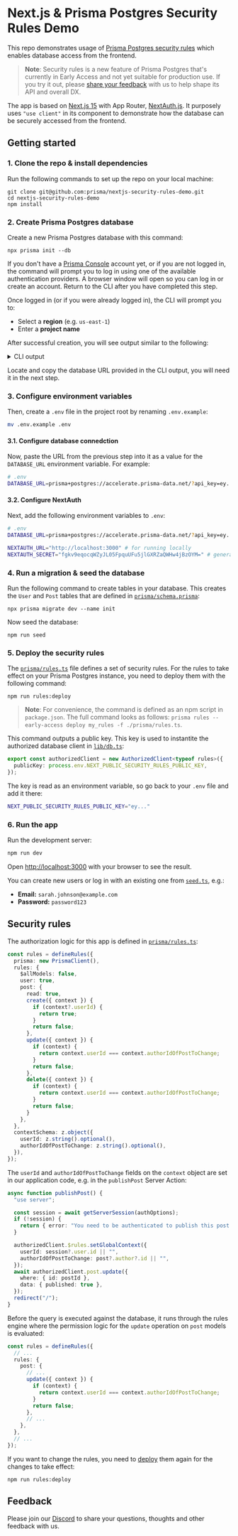 # Next.js & Prisma Postgres Security Rules Demo

This repo demonstrates usage of [Prisma Postgres security rules](https://pris.ly/security-rules-ea) which enables database access from the frontend.

> **Note**: Security rules is a new feature of Prisma Postgres that's currently in Early Access and not yet suitable for production use. If you try it out, please [share your feedback](https://pris./ly/discord) with us to help shape its API and overall DX.

The app is based on [Next.js 15](https://nextjs.org/docs) with App Router, [NextAuth.js](https://next-auth.js.org/). It purposely uses `"use client"` in its component to demonstrate how the database can be securely accessed from the frontend.

## Getting started

### 1. Clone the repo & install dependencies

Run the following commands to set up the repo on your local machine:

```
git clone git@github.com:prisma/nextjs-security-rules-demo.git
cd nextjs-security-rules-demo
npm install
```

### 2. Create Prisma Postgres database

Create a new Prisma Postgres database with this command:

```
npx prisma init --db
```

If you don't have a [Prisma Console](https://console.prisma.io/) account yet, or if you are not logged in, the command will prompt you to log in using one of the available authentication providers. A browser window will open so you can log in or create an account. Return to the CLI after you have completed this step.

Once logged in (or if you were already logged in), the CLI will prompt you to:

- Select a **region** (e.g. `us-east-1`)
- Enter a **project name**

After successful creation, you will see output similar to the following:

<details><summary>CLI output</summary>

```
Let's set up your Prisma Postgres database!
? Select your region: ap-northeast-1 - Asia Pacific (Tokyo)
? Enter a project name: testing-migration
✔ Success! Your Prisma Postgres database is ready ✅

We found an existing schema.prisma file in your current project directory.

--- Database URL ---

Connect Prisma ORM to your Prisma Postgres database with this URL:

prisma+postgres://accelerate.prisma-data.net/?api_key=...

--- Next steps ---

Go to https://pris.ly/ppg-init for detailed instructions.

1. Install and use the Prisma Accelerate extension
Prisma Postgres requires the Prisma Accelerate extension for querying. If you haven't already installed it, install it in your project:
npm install @prisma/extension-accelerate

...and add it to your Prisma Client instance:
import { withAccelerate } from "@prisma/extension-accelerate"

const prisma = new PrismaClient().$extends(withAccelerate())

2. Apply migrations
Run the following command to create and apply a migration:
npx prisma migrate dev

3. Manage your data
View and edit your data locally by running this command:
npx prisma studio

...or online in Console:
https://console.prisma.io/{workspaceId}/{projectId}/studio

4. Send queries from your app
If you already have an existing app with Prisma ORM, you can now run it and it will send queries against your newly created Prisma Postgres instance.

5. Learn more
For more info, visit the Prisma Postgres docs: https://pris.ly/ppg-docs
```

</details>

Locate and copy the database URL provided in the CLI output, you will need it in the next step. 

### 3. Configure environment variables 

Then, create a `.env` file in the project root by renaming `.env.example`:

```bash
mv .env.example .env
```

#### 3.1. Configure database connedction

Now, paste the URL from the previous step into it as a value for the `DATABASE_URL` environment variable. For example:

```bash
# .env
DATABASE_URL=prisma+postgres://accelerate.prisma-data.net/?api_key=ey...
```

#### 3.2. Configure NextAuth

Next, add the following environment variables to `.env`:

```bash
# .env
DATABASE_URL=prisma+postgres://accelerate.prisma-data.net/?api_key=ey...

NEXTAUTH_URL="http://localhost:3000" # for running locally
NEXTAUTH_SECRET="fgkv9eqocqWZyJL05FpquUFu5jlGXRZaQWHw4jBzOYM=" # generate your own string in production
```

### 4. Run a migration & seed the database

Run the following command to create tables in your database. This creates the `User` and `Post` tables that are defined in [`prisma/schema.prisma`](./prisma/schema.prisma):

```
npx prisma migrate dev --name init
```

Now seed the database:

```
npm run seed
```

### 5. Deploy the security rules

The [`prisma/rules.ts`](./prisma/rules.ts) file defines a set of security rules. For the rules to take effect on your Prisma Postgres instance, you need to deploy them with the following command:

```
npm run rules:deploy
```

> **Note**: For convenience, the command is defined as an npm script in `package.json`. The full command looks as follows: `prisma rules --early-access deploy my_rules -f ./prisma/rules.ts`.

This command outputs a public key. This key is used to instantite the authorized database client in [`lib/db.ts`](./lib/db.ts):

```ts
export const authorizedClient = new AuthorizedClient<typeof rules>({
  publicKey: process.env.NEXT_PUBLIC_SECURITY_RULES_PUBLIC_KEY,
});
```

The key is read as an environment variable, so go back to your `.env` file and add it there:

```bash
NEXT_PUBLIC_SECURITY_RULES_PUBLIC_KEY="ey..."
```

### 6. Run the app

Run the development server:

```bash
npm run dev
```

Open [http://localhost:3000](http://localhost:3000) with your browser to see the result.

You can create new users or log in with an existing one from [`seed.ts`](/lib/seed.ts), e.g.:

- **Email:** `sarah.johnson@example.com`
- **Password:** `password123`

## Security rules

The authorization logic for this app is defined in [`prisma/rules.ts`](./prisma/rules.ts):

```ts
const rules = defineRules({
  prisma: new PrismaClient(),
  rules: {
    $allModels: false,
    user: true,
    post: {
      read: true,
      create({ context }) {
        if (context?.userId) {
          return true;
        }
        return false;
      },
      update({ context }) {
        if (context) {
          return context.userId === context.authorIdOfPostToChange;
        }
        return false;
      },
      delete({ context }) {
        if (context) {
          return context.userId === context.authorIdOfPostToChange;
        }
        return false;
      }
    },
  },
  contextSchema: z.object({
    userId: z.string().optional(),
    authorIdOfPostToChange: z.string().optional(),
  }),
});
```

The `userId` and `authorIdOfPostToChange` fields on the `context` object are set in our application code, e.g. in the `publishPost` Server Action:

```ts
async function publishPost() {
  "use server";

  const session = await getServerSession(authOptions);
  if (!session) {
    return { error: "You need to be authenticated to publish this post." };
  }

  authorizedClient.$rules.setGlobalContext({
    userId: session?.user.id || "",
    authorIdOfPostToChange: post?.author?.id || "",
  });
  await authorizedClient.post.update({
    where: { id: postId },
    data: { published: true },
  });
  redirect("/");
}
```

Before the query is executed against the database, it runs through the rules engine where the permission logic for the `update` operation on `post` models is evaluated:

```ts
const rules = defineRules({
  // ...
  rules: {
    post: {
      // ...
      update({ context }) {
        if (context) {
          return context.userId === context.authorIdOfPostToChange;
        }
        return false;
      },
      // ...
    },
  },
  // ...
});
```

If you want to change the rules, you need to [deploy](./package.json#L10) them again for the changes to take effect:

```
npm run rules:deploy
```

## Feedback

Please join our [Discord](https://pris./ly/discord) to share your questions, thoughts and other feedback with us.